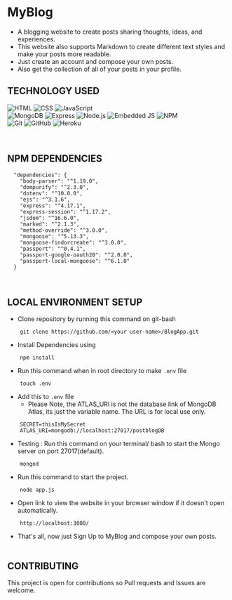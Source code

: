 # MyBlog

- A blogging website to create posts sharing thoughts, ideas, and experiences.
- This website also supports Markdown to create different text styles and make your posts more readable.
- Just create an account and compose your own posts.
- Also get the collection of all of your posts in your profile.

## TECHNOLOGY USED

![HTML](https://img.shields.io/badge/-HTML-333333?style=flat&logo=HTML5)
![CSS](https://img.shields.io/badge/-CSS-333333?style=flat&logo=CSS3&logoColor=1572B6)
![JavaScript](https://img.shields.io/badge/-JavaScript-333333?style=flat&logo=javascript)
<br>
![MongoDB](https://img.shields.io/badge/-MongoDB-333333?style=flat&logo=mongodb)
![Express](https://img.shields.io/badge/-ExpressJS-333333?style=flat&logo=express)
![Node.js](https://img.shields.io/badge/-Node.js-333333?style=flat&logo=node.js)
![Embedded JS](https://img.shields.io/badge/-Embedded%20JS-333333?style=flat&logo=ejs)
![NPM](https://img.shields.io/badge/-Npm-333333?style=flat&logo=npm&logoColor=white)
<br>
![Git](https://img.shields.io/badge/-Git-333333?style=flat&logo=git)
![GitHub](https://img.shields.io/badge/-GitHub-333333?style=flat&logo=github)
![Heroku](https://img.shields.io/badge/-Heroku-333333?style=flat&logo=heroku&logoColor=6567a5)

<br>

## NPM DEPENDENCIES

```
  "dependencies": {
    "body-parser": "^1.19.0",
    "dompurify": "^2.3.0",
    "dotenv": "^10.0.0",
    "ejs": "^3.1.6",
    "express": "^4.17.1",
    "express-session": "^1.17.2",
    "jsdom": "^16.6.0",
    "marked": "^2.1.3",
    "method-override": "^3.0.0",
    "mongoose": "^5.13.3",
    "mongoose-findorcreate": "^3.0.0",
    "passport": "^0.4.1",
    "passport-google-oauth20": "^2.0.0",
    "passport-local-mongoose": "^6.1.0"
  }
```

<br>

## LOCAL ENVIRONMENT SETUP

- Clone repository by running this command on git-bash

```
    git clone https://github.com/<your user-name>/BlogApp.git
```

- Install Dependencies using

```
    npm install
```

- Run this command when in root directory to make `.env` file

```
    touch .env
```

- Add this to `.env` file
  - Please Note, the ATLAS_URI is not the database link of MongoDB Atlas, its just the variable name. The URL is for local use only.

```
    SECRET=thisIsMySecret
    ATLAS_URI=mongodb://localhost:27017/postblogDB
```

- Testing : Run this command on your terminal/ bash to start the Mongo server on port 27017(default).

```
    mongod
```

- Run this command to start the project.

```
    node app.js
```

- Open link to view the website in your browser window if it doesn't open automatically.

```
    http://localhost:3000/
```

- That's all, now just Sign Up to MyBlog and compose your own posts.
  <br>
  <br>

## CONTRIBUTING

This project is open for contributions so Pull requests and Issues are welcome.
